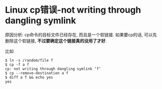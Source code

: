 # Linux cp错误-not writing through dangling symlink

原因分析: cp命令的目标文件已经存在, 而且是一个软链接. 如果要cp的话, 可以先删除这个软链接, **不过要确定这个链接真的没用了才好**.

比如

```shell
$ ln -s /random/file f
$ cp -f a f
cp: not writing through dangling symlink ‘f’
$ cp --remove-destination a f
$ diff a f && echo yes
yes
```
